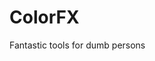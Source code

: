 <!--COMMENT-FOR-NINHACHE.COM<br>
NOM:ColorFx<br>
DESC:Logiciel permettant de se simplifier la vie, quand l'on souhaite imprimer des documents en noirs et blanc<br>
IMG:https://media.discordapp.net/attachments/753758189186711633/911293678432186399/colorfix_list.png<br>
END-COMMENT-->


# ColorFX
Fantastic tools for dumb persons
